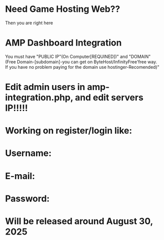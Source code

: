 # Need Game Hosting Web??
Then you are right here
# AMP Dashboard Integration

You must have "PUBLIC IP"(On Computer[REQUINED])" and "DOMAIN"(Free Domain-[subdomain]-you can get on ByteHost/InfinityFree'free way. If you have no problem paying for the domain use hostinger-Recomended)"

# Edit admin users in amp-integration.php, and edit servers IP!!!!!

# Working on register/login like:
# Username:
# E-mail:
# Password:
# Will be released around August 30, 2025

